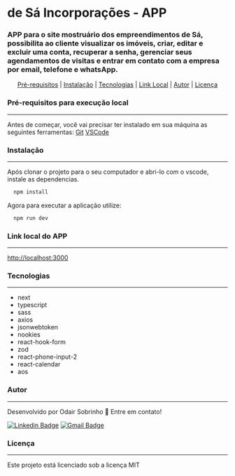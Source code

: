 # de Sá Incorporações - APP

### APP para o site mostruário dos empreendimentos de Sá, possibilita ao cliente visualizar os imóveis, criar, editar e excluir uma conta, recuperar a senha, gerenciar seus agendamentos de visitas e entrar em contato com a empresa por email, telefone e whatsApp.

<p align="center">
 <a href="#pre">Pré-requisitos</a> |
 <a href="#rodando">Instalação</a> | 
 <a href="#tecnologias">Tecnologias</a> |  
 <a href="#linkLocal">Link Local</a> |  
 <a href="#autor">Autor</a> |
 <a href="#licenca">Licença</a> 
</p>

<h3 id="pre">Pré-requisitos para execução local</h3>

---

Antes de começar, você vai precisar ter instalado em sua máquina as seguintes ferramentas:
[Git](https://git-scm.com)
[VSCode](https://code.visualstudio.com/)

<h3 id="rodando">Instalação</h3>

---

Após clonar o projeto para o seu computador e abri-lo com o vscode, instale as dependencias.

```bash
  npm install
```

Agora para executar a aplicação utilize:

```bash
  npm run dev
```

<h3 id="linkLocal">Link local do APP</h3>

---

[http://localhost:3000](http://localhost:3000)

<h3 id="tecnologias">Tecnologias</h3>

---

- next
- typescript
- sass
- axios
- jsonwebtoken
- nookies
- react-hook-form
- zod
- react-phone-input-2
- react-calendar
- aos

<h3 id="autor">Autor</h3>

---

Desenvolvido por Odair Sobrinho 🚀 Entre em contato!

[![Linkedin Badge](https://img.shields.io/badge/-Odair-blue?style=flat-square&logo=Linkedin&logoColor=white&link=https://www.linkedin.com/in/odair-sobrinho/)](https://www.linkedin.com/in/odair-sobrinho/)
[![Gmail Badge](https://img.shields.io/badge/-odairodriguez@yahoo.com.br-slateblue?style=flat-square&logo=Yahoo&logoColor=white&link=mailto:odairodriguez@yahoo.com.br)](mailto:odairodriguez@yahoo.com.br)

<h3 id="licenca">Licença</h3>

---

Este projeto está licenciado sob a licença MIT
